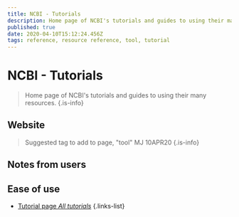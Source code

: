 ```yaml
---
title: NCBI - Tutorials
description: Home page of NCBI's tutorials and guides to using their many resources.
published: true
date: 2020-04-10T15:12:24.456Z
tags: reference, resource reference, tool, tutorial
---
```


# NCBI - Tutorials

> Home page of NCBI's tutorials and guides to using their many resources.
{.is-info}

## Website

> Suggested tag to add to page, "tool" MJ 10APR20
{.is-info}

## Notes from users 



## Ease of use 

- [Tutorial page *All tutorials*](https://www.ncbi.nlm.nih.gov/guide/training-tutorials/)
{.links-list}
